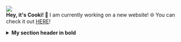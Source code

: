 ![](http://cooki-studios.github.io/img/CookiWeb.png)
<br>
__Hey, it's Cooki! 👋__
I am currently working on a new website! 🌐 You can check it out [HERE](https://cooki-studios.github.io)!
<br>
> 
<details>
<summary><b>My section header in bold</b></summary>
  Any folded content here. It requires an empty line just above it.
  ```javascript
    console.log("WELCOME!");
  ```
</details>
